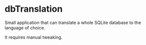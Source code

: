 # dbTranslation

Small application that can translate a whole SQLite database to the language of choice.

It requires manual tweaking.
